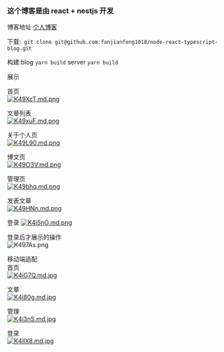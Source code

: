 ### 这个博客是由 react + nestjs 开发
 博客地址 [个人博客](http://49.234.190.126:2333/home)  
 
  下载:` git clone git@github.com:fanjianfeng1010/node-react-typescript-blog.git`

  构建:blog  `yarn build`
      server `yarn build`
   
  展示

   首页  
   [![K49XcT.md.png](https://s2.ax1x.com/2019/10/30/K49XcT.md.png)](https://imgchr.com/i/K49XcT)

   文章列表  
   [![K49xuF.md.png](https://s2.ax1x.com/2019/10/30/K49xuF.md.png)](https://imgchr.com/i/K49xuF)  

   关于个人页  
   [![K49L90.md.png](https://s2.ax1x.com/2019/10/30/K49L90.md.png)](https://imgchr.com/i/K49L90)  

   博文页  
   [![K49O3V.md.png](https://s2.ax1x.com/2019/10/30/K49O3V.md.png)](https://imgchr.com/i/K49O3V)  

   管理页  
   [![K49bhq.md.png](https://s2.ax1x.com/2019/10/30/K49bhq.md.png)](https://imgchr.com/i/K49bhq)  

   发表文章  
   [![K49HNn.md.png](https://s2.ax1x.com/2019/10/30/K49HNn.md.png)](https://imgchr.com/i/K49HNn) 

   登录 
   [![K4i5nO.md.png](https://s2.ax1x.com/2019/10/30/K4i5nO.md.png)](https://imgchr.com/i/K4i5nO) 
 
   登录后才展示的操作  
   ![K497As.png](https://s2.ax1x.com/2019/10/30/K497As.png)

  移动端适配  
   首页  
   [![K4iG7Q.md.jpg](https://s2.ax1x.com/2019/10/30/K4iG7Q.md.jpg)](https://imgchr.com/i/K4iG7Q)

   文章  
   [![K4i80g.md.jpg](https://s2.ax1x.com/2019/10/30/K4i80g.md.jpg)](https://imgchr.com/i/K4i80g)  

   管理   
   [![K4i3nS.md.jpg](https://s2.ax1x.com/2019/10/30/K4i3nS.md.jpg)](https://imgchr.com/i/K4i3nS)

   登录  
   [![K4ilX8.md.jpg](https://s2.ax1x.com/2019/10/30/K4ilX8.md.jpg)](https://imgchr.com/i/K4ilX8)